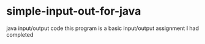 # simple-input-out-for-java
java input/output code
this program is a basic input/output assignment I had completed
